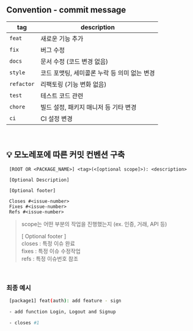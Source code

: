 ## Convention - commit message

| **tag**    | **description**                              |
| ---------- | -------------------------------------------- |
| `feat`     | 새로운 기능 추가                             |
| `fix`      | 버그 수정                                    |
| `docs`     | 문서 수정 (코드 변경 없음)                   |
| `style`    | 코드 포맷팅, 세미콜론 누락 등 의미 없는 변경 |
| `refactor` | 리팩토링 (기능 변화 없음)                    |
| `test`     | 테스트 코드 관련                             |
| `chore`    | 빌드 설정, 패키지 매니저 등 기타 변경        |
| `ci`       | CI 설정 변경                                 |

<br/>

## 💡 모노레포에 따른 커밋 컨벤션 구축

```tsx
 [ROOT OR <PACKAGE_NAME>] <tag>(<[optional scope]>): <description>

 [Optional Description]

 [Optional footer]

 Closes #<issue-number>
 Fixes #<issue-number>
 Refs #<issue-number>
```

> scope는 어떤 부분의 작업을 진행했는지 (ex. 인증, 거래, API 등)
>
> [ Optional footer ] <br/>
> closes : 특정 이슈 완료 <br/>
> fixes : 특정 이슈 수정작업 <br/>
> refs : 특정 이슈번호 참조

<br/>

### 최종 예시

```bash
 [package1] feat(auth): add feature - sign

 - add function Login, Logout and Signup

 - closes #1
```
